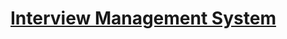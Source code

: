 # [Interview Management System](https://www.sourcecodester.com/php/14585/interview-management-system-phpmysqli-full-source-code.html)

